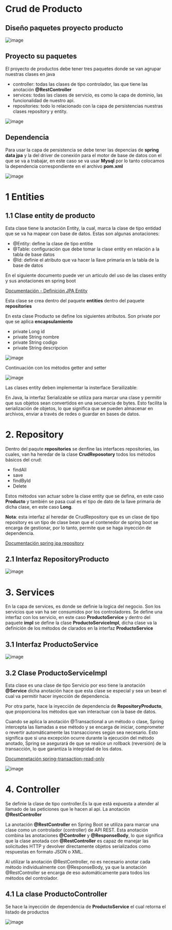 # Crud de Producto

## Diseño paquetes proyecto producto

![image](https://github.com/crodrigr/microservicios-spring-boot-confenalco/assets/31961588/2f8079f1-a291-4d31-b36f-b14b47bce0dd)



## Proyecto su paquetes

El proyecto de productos debe tener tres paquetes donde se van agrupar nuestras clases en java

- controller: todas las clases de tipo controlador, las que tiene las anotación **@RestController**
- services: todas las clases de servicio, es como la capa de dominio, las funcionalidad de nuestro api.
- repositories: todo lo relacionado con la capa de persistencias nuestras clases repository y entity.

![image](https://github.com/crodrigr/microservicios-spring-boot-confenalco/assets/31961588/8d0f7a42-debb-41c3-b46a-0efdfa6aa217)

## Dependencia

Para usar la capa de persistencia se debe tener las depencias de **spring data jpa** y la del driver de conexión para el motor de base de datos con el que se va a trabajar, en este caso se va usar **Mysql** por lo tanto colocamos la dependencia correspondiente en el archivo **pom.xml**

![image](https://github.com/crodrigr/microservicios-spring-boot-confenalco/assets/31961588/a2e99c71-40bc-49fc-b074-109095a31b1d)


# 1 Entities

## 1.1 Clase entity de producto

Esta clase tiene la anotación Entity, la cual, marca la clase de tipo entidad que se va ha mapear con base de datos. Estas son algunas anotaciones:

- @Entity: define la clase de tipo entitie
- @Table: configuración que debe tomar la clase entity en relación a la tabla de base datos
- @Id: definie el atributo que va hacer la llave primaria en la tabla de la base de datos

En el siguiente documento puede ver un articulo del uso de las clases entity y sus anotaciones en spring boot 

[Documentación - Definición JPA Entity](https://www.baeldung.com/jpa-entities)

Esta clase se crea dentro del paquete **entities** dentro del paquete **repositories**

En esta clase Producto se define los siguientes atributos. Son private por que se aplica **encapsulamiento**

- private Long id
- private String nombre
- private String codigo
- private String descripcion

![image](https://github.com/crodrigr/microservicios-spring-boot-confenalco/assets/31961588/bc569369-b836-44d2-b4cd-6c7c62b094fb)

Continuación con los métodos getter and setter

![image](https://github.com/crodrigr/microservicios-spring-boot-confenalco/assets/31961588/dc362e79-7d37-433f-b233-45b5b6dc5a4e)

Las clases entity deben implementar la insterface Serailizable:

En Java, la interfaz Serializable se utiliza para marcar una clase y permitir que sus objetos sean convertidos en una secuencia de bytes. Esto facilita la serialización de objetos, lo que significa que se pueden almacenar en archivos, enviar a través de redes o guardar en bases de datos.

# 2. Repository

Dentro del paqute **repositories** se denfine las interfaces repositories, las cuales, van ha heredar de la clase **CrudReposotory** todos los métodos básicos del crud:

- findAll
- save
- findById
- Delete

Estos métodos van actuar sobre la clase entity que se defina, en este caso **Producto** y también se pasa cual es el tipo de dato de la llave primaria de dicha clase, en este caso **Long**. 

**Nota**: esta interfaz al heredar de CrudRepository que es un clase de tipo repository es un tipo de clase bean que el contenedor de spring boot se encarga de gestionar, por lo tanto, permite que se haga inyección de dependencia. 

[Documentación spring jpa repository](https://www.baeldung.com/spring-data-read-only-repository)

## 2.1 Interfaz RepositoryProducto

![image](https://github.com/crodrigr/microservicios-spring-boot-confenalco/assets/31961588/5c61f5f0-f96e-4d52-99bd-e2bd0a62628d)

# 3. Services

En la capa de services, es donde se definie la logica del negocio. Son los servicios que van ha ser consumidos por los controladores. Se define una interfaz con los servicio, en este caso **ProductoService** y dentro del paquete **impl** se define la clase **ProductoServiceImpl**, dicha clase va la definición de los métodos de clarados en la interfaz **ProductoService**


## 3.1 Interfaz ProductoService

![image](https://github.com/crodrigr/microservicios-spring-boot-confenalco/assets/31961588/39617c3a-9ba8-473f-ad47-e70682e03e3f)

## 3.2 Clase ProductoServiceImpl

Esta clase es una clase de tipo Servicio por eso tiene la anotación **@Service** dicha anotación hace que esta clase se especial y sea un bean el cual va permitir hacer inyección de dependencia. 

Por otra parte, hace la inyección de dependencia de **RepositoryProducto**, que proporciona los métodos que van interactuar con la base de datos. 

Cuando se aplica la anotación @Transactional a un método o clase, Spring intercepta las llamadas a ese método y se encarga de iniciar, comprometer o revertir automáticamente las transacciones según sea necesario. Esto significa que si una excepción ocurre durante la ejecución del método anotado, Spring se asegurará de que se realice un rollback (reversión) de la transacción, lo que garantiza la integridad de los datos.

[Documenetación spring-transaction-read-only](https://www.baeldung.com/spring-transactions-read-only)

![image](https://github.com/crodrigr/microservicios-spring-boot-confenalco/assets/31961588/7d799bae-6638-4996-acc0-48b64f318d08)

# 4. Controller

Se definie la clase de tipo controller.Es la que está expuesta a atender al llamado de las peticiones que le hacen al api. La anotación **@RestController**

La anotación **@RestController** en Spring Boot se utiliza para marcar una clase como un controlador (controller) de API REST. Esta anotación combina las anotaciones **@Controller** y **@ResponseBody**, lo que significa que la clase anotada con **@RestController** es capaz de manejar las solicitudes HTTP y devolver directamente objetos serializados como respuestas en formato JSON o XML.

Al utilizar la anotación @RestController, no es necesario anotar cada método individualmente con @ResponseBody, ya que la anotación @RestController se encarga de eso automáticamente para todos los métodos del controlador.

## 4.1 La clase ProductoController

Se hace la inyección de dependencia de **ProductoService** el cual retorna el listado de productos

![image](https://github.com/crodrigr/microservicios-spring-boot-confenalco/assets/31961588/d5e37f72-c748-45ce-8da3-2332b32d6844)

